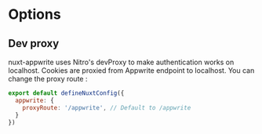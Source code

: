 # Options

## Dev proxy
nuxt-appwrite uses Nitro's devProxy to make authentication works on localhost. Cookies are proxied from Appwrite endpoint to localhost. You can change the proxy route :
```js
export default defineNuxtConfig({
  appwrite: {
	proxyRoute: '/appwrite', // Default to /appwrite
  }
})
```